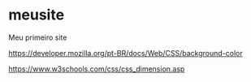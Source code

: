 # meusite
Meu primeiro site

https://developer.mozilla.org/pt-BR/docs/Web/CSS/background-color

https://www.w3schools.com/css/css_dimension.asp
